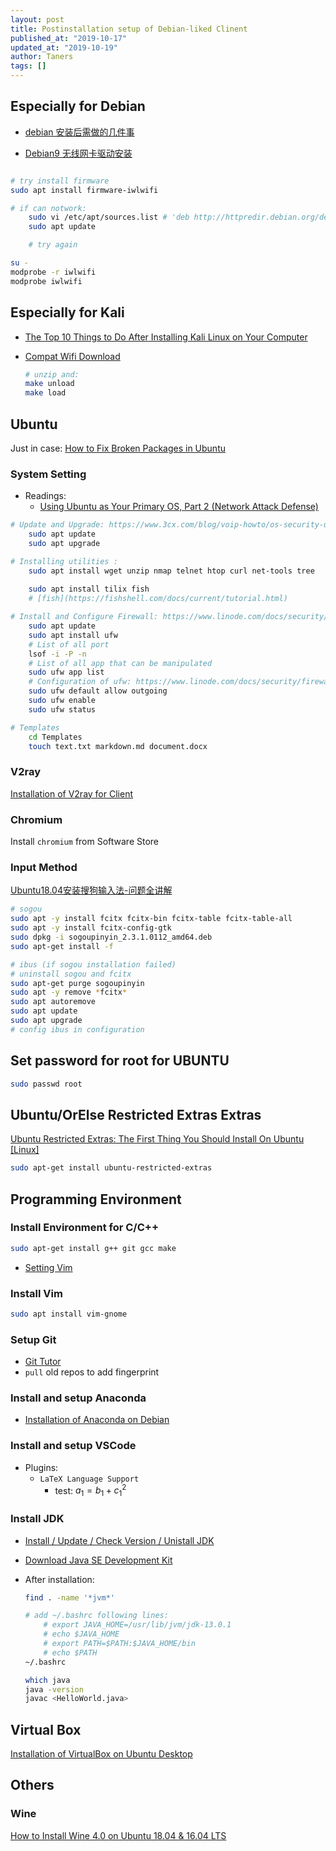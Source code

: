 ```yaml
---
layout: post
title: Postinstallation setup of Debian-liked Clinent
published_at: "2019-10-17"
updated_at: "2019-10-19"
author: Taners
tags: []
---
```


## Especially for Debian
- [debian 安装后需做的几件事](https://www.cnblogs.com/OneFri/p/8308340.html)

- [Debian9 无线网卡驱动安装](https://www.cnblogs.com/flymeng/p/8001043.html)
  
```bash

# try install firmware
sudo apt install firmware-iwlwifi

# if can notwork:
    sudo vi /etc/apt/sources.list # 'deb http://httpredir.debian.org/debian/ stretch main contrib non-free'
    sudo apt update

    # try again

su -
modprobe -r iwlwifi
modprobe iwlwifi
```

## Especially for Kali

- [The Top 10 Things to Do After Installing Kali Linux on Your Computer](https://www.youtube.com/watch?v=8VL0K0rFgxw)


- [Compat Wifi Download](https://www.4shared.com/get/YuklsujWce/compat-wireless-2010-06-26-pta.html?simpleLogin=true&startDownload=true&sop=true)

    ```bash
    # unzip and:
    make unload
    make load
    ``` 
## Ubuntu
Just in case: [How to Fix Broken Packages in Ubuntu](https://www.maketecheasier.com/fix-broken-packages-ubuntu/)
### System Setting

- Readings: 
  - [Using Ubuntu as Your Primary OS, Part 2 (Network Attack Defense)](https://null-byte.wonderhowto.com/how-to/locking-down-linux-using-ubuntu-as-your-primary-os-part-2-network-attack-defense-0185709/)

```bash
# Update and Upgrade: https://www.3cx.com/blog/voip-howto/os-security-updates-debian/  
    sudo apt update 
    sudo apt upgrade

# Installing utilities :
    sudo apt install wget unzip nmap telnet htop curl net-tools tree 
    
    sudo apt install tilix fish 
    # [fish](https://fishshell.com/docs/current/tutorial.html)

# Install and Configure Firewall: https://www.linode.com/docs/security/firewalls/configure-firewall-with-ufw/
    sudo apt update
    sudo apt install ufw
    # List of all port
    lsof -i -P -n
    # List of all app that can be manipulated
    sudo ufw app list
    # Configuration of ufw: https://www.linode.com/docs/security/firewalls/configure-firewall-with-ufw/
    sudo ufw default allow outgoing
    sudo ufw enable
    sudo ufw status

# Templates
    cd Templates
    touch text.txt markdown.md document.docx
```

### V2ray
[Installation of V2ray for Client](https://tane-rs.github.io/2019/09/19/00.html)

### Chromium
Install `chromium` from Software Store

### Input Method
[Ubuntu18.04安装搜狗输入法-问题全讲解](https://www.twblogs.net/a/5c160eb4bd9eee5e418429ff/zh-cn)
```bash
# sogou
sudo apt -y install fcitx fcitx-bin fcitx-table fcitx-table-all
sudo apt -y install fcitx-config-gtk
sudo dpkg -i sogoupinyin_2.3.1.0112_amd64.deb 
sudo apt-get install -f

# ibus (if sogou installation failed)
# uninstall sogou and fcitx
sudo apt-get purge sogoupinyin
sudo apt -y remove *fcitx*
sudo apt autoremove
sudo apt update
sudo apt upgrade
# config ibus in configuration
```
## Set password for root for **UBUNTU**
```bash
sudo passwd root
```

## Ubuntu/OrElse Restricted Extras Extras
[Ubuntu Restricted Extras: The First Thing You Should Install On Ubuntu [Linux]](https://www.makeuseof.com/tag/ubuntu-restricted-extras-install-ubuntu-linux/)
```bash
sudo apt-get install ubuntu-restricted-extras
```

## Programming Environment

### Install Environment for C/C++
```bash
sudo apt-get install g++ git gcc make
```
- [Setting Vim](https://null-byte.wonderhowto.com/how-to/intro-vim-unix-text-editor-every-hacker-should-be-familiar-with-0174674/)

### Install Vim
```bash
sudo apt install vim-gnome
```
### Setup Git
- [Git Tutor](https://tane-rs.github.io/build-a-studio/common/git-tutor.html)
- `pull` old repos to add fingerprint
  
### Install and setup Anaconda
- [Installation of Anaconda on Debian](https://tane-rs.github.io/2019/09/18/00.html)


### Install and setup VSCode
- Plugins:
    - `LaTeX Language Support`
      - test: $a_1 = b_1 + c_1^2$

### Install JDK
- [Install / Update / Check Version / Unistall JDK](https://docs.oracle.com/en/java/javase/13/index.html)

- [Download Java SE Development Kit](https://www.oracle.com/technetwork/java/javase/downloads/jdk13-downloads-5672538.html)

- After installation:

    ```bash
    find . -name '*jvm*'

    # add ~/.bashrc following lines:
        # export JAVA_HOME=/usr/lib/jvm/jdk-13.0.1
        # echo $JAVA_HOME
        # export PATH=$PATH:$JAVA_HOME/bin
        # echo $PATH
    ~/.bashrc

    which java
    java -version
    javac <HelloWorld.java>
    ```

## Virtual Box
[Installation of VirtualBox on Ubuntu Desktop](https://tane-rs.github.io/2019/09/14/00.html)


## Others
### Wine
[How to Install Wine 4.0 on Ubuntu 18.04 & 16.04 LTS](https://tecadmin.net/install-wine-on-ubuntu/)
